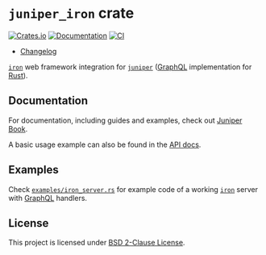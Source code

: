 `juniper_iron` crate
====================

[![Crates.io](https://img.shields.io/crates/v/juniper_iron.svg?maxAge=2592000)](https://crates.io/crates/juniper_iron)
[![Documentation](https://docs.rs/juniper_iron/badge.svg)](https://docs.rs/juniper_iron)
[![CI](https://github.com/graphql-rust/juniper/workflows/CI/badge.svg?branch=master "CI")](https://github.com/graphql-rust/juniper/actions?query=workflow%3ACI+branch%3Amaster)

- [Changelog](https://github.com/graphql-rust/juniper/blob/master/juniper_iron/CHANGELOG.md)

[`iron`] web framework integration for [`juniper`] ([GraphQL] implementation for [Rust]).




## Documentation

For documentation, including guides and examples, check out [Juniper Book].

A basic usage example can also be found in the [API docs][`juniper_iron`].




## Examples

Check [`examples/iron_server.rs`][1] for example code of a working [`iron`] server with [GraphQL] handlers.




## License

This project is licensed under [BSD 2-Clause License](https://github.com/graphql-rust/juniper/blob/master/juniper_iron/LICENSE).




[`iron`]: https://docs.rs/iron
[`juniper`]: https://docs.rs/juniper
[`juniper_iron`]: https://docs.rs/juniper_iron
[GraphQL]: http://graphql.org
[Juniper Book]: https://graphql-rust.github.io
[Rust]: https://www.rust-lang.org

[1]: https://github.com/graphql-rust/juniper/blob/master/juniper_iron/examples/iron_server.rs

